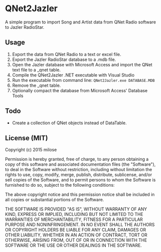 # QNet2Jazler

A simple program to import Song and Artist data from QNet Radio software to Jazler RadioStar.

## Usage

1. Export the data from QNet Radio to a text or excel file.
2. Export the Jazler RadioStar database to a .mdb file.
3. Open the Jazler database with Microsoft Access and import the QNet text file to a \_qnet table.
4. Compile the QNet2Jazler .NET executable with Visual Studio
5. Run the executable from command line: `QNet2Jazler.exe DATABASE.MDB`
6. Remove the \_qnet table.
7. Optionally compact the database from Microsoft Access' Database Tools

## Todo

- Create a collection of QNet objects instead of DataTable.

## License (MIT)

Copyright (c) 2015 milose

Permission is hereby granted, free of charge, to any person obtaining a copy of this software and associated documentation files (the "Software"), to deal in the Software without restriction, including without limitation the rights to use, copy, modify, merge, publish, distribute, sublicense, and/or sell copies of the Software, and to permit persons to whom the Software is furnished to do so, subject to the following conditions:

The above copyright notice and this permission notice shall be included in all copies or substantial portions of the Software.

THE SOFTWARE IS PROVIDED "AS IS", WITHOUT WARRANTY OF ANY KIND, EXPRESS OR IMPLIED, INCLUDING BUT NOT LIMITED TO THE WARRANTIES OF MERCHANTABILITY, FITNESS FOR A PARTICULAR PURPOSE AND NONINFRINGEMENT. IN NO EVENT SHALL THE AUTHORS OR COPYRIGHT HOLDERS BE LIABLE FOR ANY CLAIM, DAMAGES OR OTHER LIABILITY, WHETHER IN AN ACTION OF CONTRACT, TORT OR OTHERWISE, ARISING FROM, OUT OF OR IN CONNECTION WITH THE SOFTWARE OR THE USE OR OTHER DEALINGS IN THE SOFTWARE.
